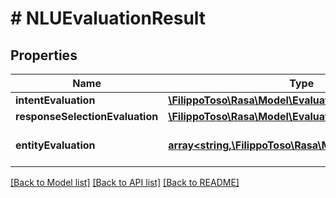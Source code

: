 # # NLUEvaluationResult

## Properties

Name | Type | Description | Notes
------------ | ------------- | ------------- | -------------
**intentEvaluation** | [**\FilippoToso\Rasa\Model\EvaluationItem**](EvaluationItem.md) |  | [optional]
**responseSelectionEvaluation** | [**\FilippoToso\Rasa\Model\EvaluationItem**](EvaluationItem.md) |  | [optional]
**entityEvaluation** | [**array<string,\FilippoToso\Rasa\Model\EvaluationItem>**](EvaluationItem.md) | Rasa NLU entity evaluation. | [optional]

[[Back to Model list]](../../README.md#models) [[Back to API list]](../../README.md#endpoints) [[Back to README]](../../README.md)
